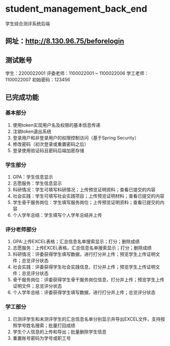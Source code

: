 # student_management_back_end
学生综合测评系统后端

## 网址：http://8.130.96.75/beforelogin
## 测试账号
学生：2200022001
评委老师：1100022001 ~ 1100022006
学工老师：1100022007
初始密码：123456

## 已完成功能
### 基本部分
1. 使用token实现用户名及权限的基本信息传递
2. 注销token退出系统
3. 登录用户和非登录用户的权限控制访问（基于Spring Security）
4. 修改密码（初次登录或重置密码之后）
5. 登录使用验证码且密码后端加密存储
### 学生部分
1. GPA：学生信息显示
2. 志愿服务：学生信息显示
3. 科研情况：学生可填写科研情况；上传预览证明资料；查看已提交的内容
4. 社会实践：学生可填写社会实践项目；上传预览证明材料；查看已提交的内容
5. 学生骨干服务岗位：学生填写服务岗位；上传预览证明资料；查看已提交的内容
6. 个人学年总结：学生填写个人学年总结并上传
### 评分老师部分
1. GPA:上传EXCEL表格；汇总信息名单搜索显示；打分；删除成绩
2. 志愿服务：上传EXCEL表格，汇总信息名单搜索显示；打分；删除成绩
3. 科研情况：评委获得学生填写数据，进行打分并上传；预览学生上传证明文件；总览评分状态
4. 社会实践：评委获得学生社会实践信息，打分并上传；预览学生上传证明文件；总览评分状态
5. 骨干服务岗位：评委获得学生骨干服务岗位信息，打分并上传；预览学生上传证明文件；总览评分状态
6. 个人学年总结：评委获得学生填写数据，进行打分并上传；总览评分状态
### 学工部分
1. 已测评学生和未测评学生的汇总信息名单分别显示并导出EXCEL文件，支持按照学号姓名搜索；批量打回成绩
2. 学生个人信息的上传和导出；批量删除学生信息
3. 重置账号密码为学号或职工号
